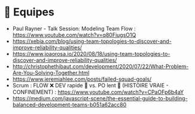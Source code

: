 # 👫 Equipes

- Paul Rayner - Talk Session: Modeling Team Flow : https://www.youtube.com/watch?v=q80FiugsO1Q
- https://xebia.com/blog/using-team-topologies-to-discover-and-improve-reliability-qualities/
- https://www.joaorosa.io/2020/08/18/using-team-topologies-to-discover-and-improve-reliability-qualities/
- http://christophethibaut.com/development/2020/07/22/What-Problem-Are-You-Solving-Together.html
- https://www.jeremiahlee.com/posts/failed-squad-goals/
- Scrum : FLOW ❌ DEV rapide 🚀 vs. PO lent 🐢 (HISTOIRE VRAIE - CONFINEMENT) : https://www.youtube.com/watch?v=CPaOFp6b4aY
- https://medium.com/javascript-scene/the-essential-guide-to-building-balanced-development-teams-b051a62acc80


